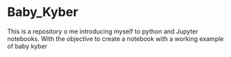 # Baby_Kyber
This is a repository o me introducing myself to python and Jupyter notebooks. With the objective to create a notebook with a working example of baby kyber

